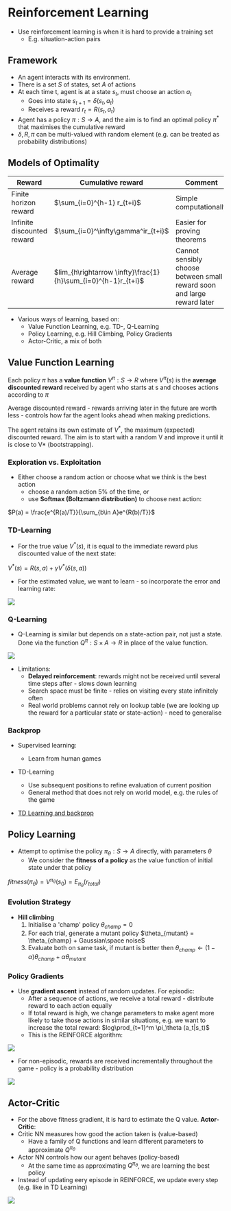 # Reinforcement Learning
* Use reinforcement learning is when it is hard to provide a training set
    * E.g. situation-action pairs

## Framework
* An agent interacts with its environment.
* There is a set $S$ of states, set $A$ of actions
* At each time t, agent is at a state $s_t$, must choose an action $a_t$
    * Goes into state $s_{t+1}=\delta(s_t,a_t)$
    * Receives a reward $r_t = R(s_t,a_t)$
* Agent has a policy $\pi:S\rightarrow A$, and the aim is to find an optimal policy $\pi^*$ that maximises the cumulative reward
* $\delta, R, \pi$ can be multi-valued with random element (e.g. can be treated as probability distributions)

## Models of Optimality
| Reward | Cumulative reward | Comment |
|--------|-------------------|---------|
| Finite horizon reward | $\sum_{i=0}^{h-1} r_{t+i}$ | Simple computationally |
| Infinite discounted reward | $\sum_{i=0}^\infty\gamma^ir_{t+i}$ | Easier for proving theorems |
| Average reward | $lim_{h\rightarrow \infty}\frac{1}{h}\sum_{i=0}^{h-1}r_{t+i}$ | Cannot sensibly choose between small reward soon and large reward later |

* Various ways of learning, based on:
    * Value Function Learning, e.g. TD-, Q-Learning
    * Policy Learning, e.g. Hill Climbing, Policy Gradients
    * Actor-Critic, a mix of both

## Value Function Learning
Each policy $\pi$ has a **value function** $V^\pi:S\rightarrow R$ where $V^\pi(s)$ is the **average discounted reward** received by agent who starts at s and chooses actions according to $\pi$

Average discounted reward - rewards arriving later in the future are worth less - controls how far the agent looks ahead when making predictions.

The agent retains its own estimate of $V^*$, the maximum (expected) discounted reward. The aim is to start with a random V and improve it until it is close to V* (bootstrapping).

### Exploration vs. Exploitation
* Either choose a random action or choose what we think is the best action
    * choose a random action 5% of the time, or
    * use **Softmax (Boltzmann distribution)** to choose next action:

$P(a) = \frac{e^{R(a)/T}}{\sum_{b\in A}e^{R(b)/T}}$

### TD-Learning
* For the true value $V^*(s)$, it is equal to the immediate reward plus discounted value of the next state:

$V^*(s)=R(s,a)+\gamma V^*(\delta(s,a))$

* For the estimated value, we want to learn - so incorporate the error and learning rate:

![](value_function.png)

### Q-Learning
* Q-Learning is similar but depends on a state-action pair, not just a state. Done via the function $Q^\pi : S \times A \rightarrow R$ in place of the value function.

![](q_function.png)

* Limitations:
    * **Delayed reinforcement**: rewards might not be received until several time steps after - slows down learning
    * Search space must be finite - relies on visiting every state infinitely often
    * Real world problems cannot rely on lookup table (we are looking up the reward for a particular state or state-action) - need to generalise

### Backprop
* Supervised learning:
    * Learn from human games
* TD-Learning
    * Use subsequent positions to refine evaluation of current position
    * General method that does not rely on world model, e.g. the rules of the game

* [TD Learning and backprop ](https://web.stanford.edu/group/pdplab/pdphandbook/handbookch10.html)

## Policy Learning
* Attempt to optimise the policy $\pi_\theta : S\rightarrow A$ directly, with parameters $\theta$
    * We consider the **fitness of a policy** as the value function of initial state under that policy

$fitness(\pi_\theta) = V^{\pi_\theta}(s_0)=E_{\pi_\theta}(r_{total})$

### Evolution Strategy
* **Hill climbing**
    1. Initialise a 'champ' policy $\theta_{champ} = 0$
    2. For each trial, generate a mutant policy $\theta_{mutant} = \theta_{champ} + Gaussian\space noise$
    3. Evaluate both on same task, if mutant is better then $\theta_{champ}\leftarrow (1-\alpha)\theta_{champ} + \alpha\theta_{mutant}$
### Policy Gradients
* Use **gradient ascent** instead of random updates. For episodic:
    * After a sequence of actions, we receive a total reward - distribute reward to each action equally
    * If total reward is high, we change parameters to make agent more likely to take those actions in similar situations, e.g. we want to increase the total reward: $log\prod_{t=1}^m \pi_\theta (a_t|s_t)$
    * This is the REINFORCE algorithm:

![](reinforce.png)

* For non-episodic, rewards are received incrementally throughout the game - policy is a probability distribution

![](non-episodic_policy.png)

## Actor-Critic
* For the above fitness gradient, it is hard to estimate the Q value. **Actor-Critic**:
* Critic NN measures how good the action taken is (value-based)
    * Have a family of Q functions and learn different parameters to approximate $Q^{\pi_\theta}$
* Actor NN controls how our agent behaves (policy-based)
    * At the same time as approximating $Q^{\pi_\theta}$, we are learning the best policy
* Instead of updating eery episode in REINFORCE, we update every step (e.g. like in TD Learning)

![](actor-critic.png)